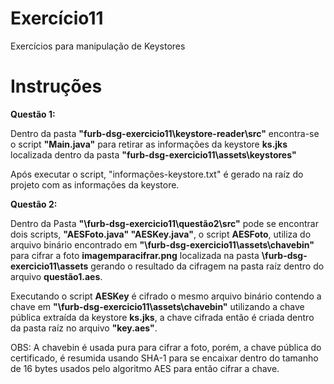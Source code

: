 # Exercício11

Exercícios para manipulação de Keystores


# Instruções
**Questão 1:**

Dentro da pasta **"furb-dsg-exercicio11\keystore-reader\src"** encontra-se o script **"Main.java"** para retirar as informações da keystore **ks.jks** localizada dentro da pasta **"furb-dsg-exercicio11\assets\keystores"**

Após executar o script,  "informações-keystore.txt" é gerado na raíz do projeto com as informações da keystore.

**Questão 2:**

Dentro da Pasta **"\furb-dsg-exercicio11\questão2\src"** pode se encontrar dois scripts, **"AESFoto.java" "AESKey.java"**, o script **AESFoto**, utiliza do arquivo binário encontrado em **"\furb-dsg-exercicio11\assets\chavebin"** para cifrar a foto **imagemparacifrar.png** localizada na pasta **\furb-dsg-exercicio11\assets** gerando o resultado da cifragem na pasta raíz dentro do arquivo **questão1.aes**.

Executando o script **AESKey** é cifrado o mesmo arquivo binário contendo a chave em **"\furb-dsg-exercicio11\assets\chavebin"** utilizando a chave pública extraída da keystore **ks.jks**, a chave cifrada então é criada dentro da pasta raíz no arquivo **"key.aes"**.

OBS: A chavebin é usada pura para cifrar a foto, porém, a chave pública do certificado, é resumida usando SHA-1 para se encaixar dentro do tamanho de 16 bytes usados pelo algoritmo AES para então cifrar a chave.
